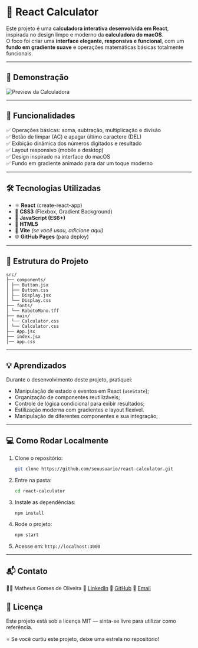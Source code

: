# 🧮 React Calculator 

Este projeto é uma **calculadora interativa desenvolvida em React**, inspirada no design limpo e moderno da **calculadora do macOS**.  
O foco foi criar uma **interface elegante, responsiva e funcional**, com um **fundo em gradiente suave** e operações matemáticas básicas totalmente funcionais.

---

## 🚀 Demonstração


![Preview da Calculadora](https://i.ibb.co/q3GG5pf1/Captura-de-tela-2025-10-07-103420.png) <!-- substitua por sua imagem -->

---

## 🧠 Funcionalidades

✅ Operações básicas: soma, subtração, multiplicação e divisão  
✅ Botão de limpar (AC) e apagar último caractere (DEL)  
✅ Exibição dinâmica dos números digitados e resultado  
✅ Layout responsivo (mobile e desktop)  
✅ Design inspirado na interface do macOS  
✅ Fundo em gradiente animado para dar um toque moderno  

---

## 🛠️ Tecnologias Utilizadas

- ⚛️ **React** (create-react-app)
- 💅 **CSS3** (Flexbox, Gradient Background)
- 🧮 **JavaScript (ES6+)**
- 🧱 **HTML5**
- 🔧 **Vite** *(se você usou, adicione aqui)*
- 🌐 **GitHub Pages** (para deploy)

---

## 🧩 Estrutura do Projeto

```
src/
├── components/
│ ├── Button.jsx
│ ├── Button.css
│ ├── Display.jsx
│ └── Display.css
├── fonts/
│ └── RobotoMono.tff
├── main/
│ └── Calculator.css
│ └── Calculator.css
├── App.jsx
├── index.jsx
│── app.css

```

---

## 💡 Aprendizados

Durante o desenvolvimento deste projeto, pratiquei:
- Manipulação de estado e eventos em React (`useState`);
- Organização de componentes reutilizáveis;
- Controle de lógica condicional para exibir resultados;
- Estilização moderna com gradientes e layout flexível.
- Manipulação de diferentes componentes e sua integração;
---

## 💻 Como Rodar Localmente

1. Clone o repositório:
   ```bash
   git clone https://github.com/seuusuario/react-calculator.git
   ```
2. Entre na pasta:

    ```bash
    cd react-calculator
    ````


3. Instale as dependências:
    ```bash
    npm install
    ```

4. Rode o projeto:
    ```bash
    npm start
    ```

5. Acesse em: <code>http://localhost:3000</code>

---

## 📬 Contato

👨‍💻 Matheus Gomes de Oliveira
💼 [LinkedIn](https://www.linkedin.com/in/matheus-g-710081115/)
🐙 [GitHub](github.com/PomboObeso)
📧 [Email](mailto:mgo@ic.ufal.br)

## 🪪 Licença

Este projeto está sob a licença MIT — sinta-se livre para utilizar como referência.

⭐ Se você curtiu este projeto, deixe uma estrela no repositório!